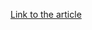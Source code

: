[Link to the article](https://www.cisa.gov/news-events/alerts/2024/11/12/citrix-releases-security-updates-netscaler-and-citrix-session-recording)
